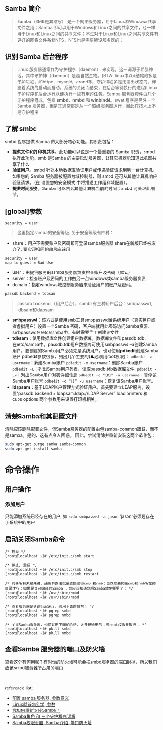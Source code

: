 ## Samba 简介
> Samba（SMB是其缩写） 是一个网络服务器，用于Linux和Windows共享文件之用；Samba 即可以用于Windows和Linux之间的共享文件，也一样用于Linux和Linux之间的共享文件；不过对于Linux和Linux之间共享文件有更好的网络文件系统NFS，NFS也是需要架设服务器的；


## 识别 Samba 后台程序
> Linux 服务器通常作为守护程序（daemon） 来实现，这一词源于希腊神话，其中守护神（daemon）是超自然生物。(BTW: linux中以d结尾的多是守护进程，如httpd，mysqld，crond等。守护进程多是无输出状态的，伴随着系统的启动而启动，系统的关闭而结束，在后台等待执行的进程)Linux 守护程序在后台运行以便执行一些有用的任务。Samba 服务器套件由几个守护程序组成，包括 **smbd**、**nmbd** 和 **winbindd**。swat 程序是另外一个 Samba 服务器，但是其通常都是从一个超级服务器运行，因此在技术上不是守护程序

## 了解 smbd
smbd 程序提供 Samba 的大部分核心功能。其职责包括：
- **提供文件和打印机共享**。此功能可以说是一个最重要的 Samba 职责，smbd 执行此功能。smb 是Samba 的主要启动服务器，让其它机器能知道此机器共享了什么
- **验证用户**。smbd 针对本地数据库验证用户或传递验证请求到另一台计算机。如果您的 Samba 服务器被配置为域控制器，则 smbd 还可从其他计算机响应验证请求。（在 设置您的安全模式 中将描述工作组和域配置）。
- **提供时间服务**。Samba 可以告诉其他计算机当前的时间；smbd 可处理此细节。

## [global]参数
`security = user`
> 这里指定samba的安全等级. 关于安全等级有四种：
- share：用户不需要账户及密码即可登录samba服务器
share在新版已经被废弃了, 要实现相同的效果应该用
```shell
security = user
map to guest = Bad User
```
- user：由提供服务的samba服务器负责检查账户及密码（默认）
- server：检查账户及密码的工作由另一台windows或samba服务器负责
- domain：指定windows域控制服务器来验证用户的账户及密码。

`passdb backend = tdbsam`
> passdb backend （用户后台），samba有三种用户后台：smbpasswd, tdbsam和ldapsam
- **smbpasswd**：该方式是使用smb工具smbpasswd给系统用户（真实用户或者虚拟用户）设置一个Samba 密码，客户端就用此密码访问Samba资源. smbpasswd在/etc/samba中，有时需要手工创建该文件
- **tdbsam**：使用数据库文件创建用户数据库。数据库文件叫passdb.tdb，在/etc/samba中。passdb.tdb用户数据库可使用smbpasswd –a创建Samba用户，要创建的Samba用户必须先是系统用户。也可使用**pdbedit**创建Samba账户
pdbedit参数很多，列出几个主要的(:warning:必须用root权限)：
`pdbedit -a username`：新建Samba账户
`pdbedit -x username`：删除Samba账户
`pdbedit -L`：列出Samba用户列表，读取passdb.tdb数据库文件.
`pdbedit -Lv`：列出Samba用户列表详细信息
`pdbedit -c “[D]” -u username`：暂停该Samba用户账号
`pdbedit -c “[]” -u username`：恢复该Samba用户账号。
- **ldapsam**：基于LDAP账户管理方式验证用户。首先要建立LDAP服务，设置“passdb backend = ldapsam:ldap://LDAP Server” load printers 和 cups options 两个参数用来设置打印机相关。

## 清楚Samba和其配置文件
清除应该删除配置文件，但Samba服务器的配置由包samba-common跟踪，而不是samba。是的，这有点令人困惑。
因此，尝试清除并重新安装这两个软件包：
```bash
sudo apt-get purge samba samba-common
sudo apt-get install samba
```

# 命令操作
## 用户操作
### 添加用户
只能添加系统已经存在的用户, 如
`sudo smbpasswd -a jason`
'jason'必须是存在于系统中的用户

## 启动关闭Samba命令
```shell
/* 启动 */
[root@localhost ~]# /etc/init.d/smb start

/* 停止, 重启 */
[root@localhost ~]# /etc/init.d/smb stop
[root@localhost ~]# /etc/init.d/smb restart

/* 对于所有系统来说，通用的办法就是直接运行smb 和nmb；当然您要知道smb和nmb所在的目录才行；如果是自己编译的Samba ，您应该知道您把Samba放在哪里了； */
[root@localhost ~]# /usr/sbin/smbd
[root@localhost ~]# /usr/sbin/nmbd

/* 查看服务器是否运行起来了，则用下面的命令； */
[root@localhost ~]# pgrep smbd
[root@localhost ~]# pgrep nmbd

/* 关掉Samba服务器，也可以用下面的办法，大多是通用的；要root权限来执行； */
[root@localhost ~]# pkill smbd
[root@localhost ~]# pkill nmbd
```

## 查看Samba 服务器的端口及防火墙
查看这个有何用呢？有时你的防火墙可能会把smbd服务器的端口封掉，所以我们应该smbd服务器所占用的端口

<br/><br/>
reference list:
- [配置 samba 服务器, 参数意义](http://wiki.jikexueyuan.com/project/linux/samba.html)
- [Linux就该怎么学, 参数](https://www.linuxprobe.com/chapter-12.html)
- [我如何重新安装Samba？](http://www.kbase101.com/question/1418.html)
- [Samba角色 和 三个守护程序详解](https://www.ibm.com/developerworks/cn/linux/l-lpic3-310-2/)
- [Samba权限设置, Samba介绍, 端口防火墙](https://my.oschina.net/laopiao/blog/161648)
